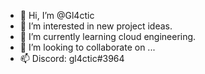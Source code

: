 - 👋 Hi, I’m @Gl4ctic
- 👀 I’m interested in new project ideas.
- 🌱 I’m currently learning cloud engineering.
- 💞️ I’m looking to collaborate on ...
- 📫 Discord: gl4ctic#3964

<!---
Gl4ctic/Gl4ctic is a ✨ special ✨ repository because its `README.md` (this file) appears on your GitHub profile.
You can click the Preview link to take a look at your changes.
--->
